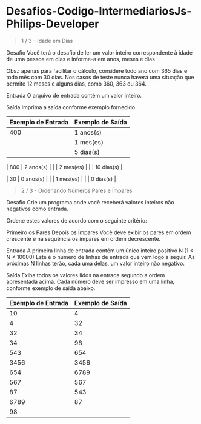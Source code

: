 # Desafios-Codigo-IntermediariosJs-Philips-Developer
> 1 / 3 - Idade em Dias

Desafio
Você terá o desafio de ler um valor inteiro correspondente à idade de uma pessoa em dias e informe-a em anos, meses e dias

Obs.: apenas para facilitar o cálculo, considere todo ano com 365 dias e todo mês com 30 dias. Nos casos de teste nunca haverá uma situação que permite 12 meses e alguns dias, como 360, 363 ou 364. 

Entrada
O arquivo de entrada contém um valor inteiro.

Saída
Imprima a saída conforme exemplo fornecido.

| Exemplo de Entrada | Exemplo de Saída |
| --- | --- |
| 400 | 1 anos(s) |
|  | 1 mes(es) |
|  | 5 dias(s) |

| 800 | 2 anos(s) |
|  | 2 mes(es) |
|  | 10 dias(s) |

| 30 | 0 anos(s) |
|  | 1 mes(es) |
|  | 0 dias(s) |

> 2 / 3 - Ordenando Números Pares e Ímpares

Desafio
Crie um programa onde você receberá valores inteiros não negativos como entrada.

Ordene estes valores de acordo com o seguinte critério:

Primeiro os Pares
Depois os Ímpares
Você deve exibir os pares em ordem crescente e na sequência os ímpares em ordem decrescente.

Entrada
A primeira linha de entrada contém um único inteiro positivo N (1 < N < 10000) Este é o número de linhas de entrada que vem logo a seguir. As próximas N linhas terão, cada uma delas, um valor inteiro não negativo.

Saída
Exiba todos os valores lidos na entrada segundo a ordem apresentada acima. Cada número deve ser impresso em uma linha, conforme exemplo de saída abaixo.

| Exemplo de Entrada | Exemplo de Saída |
| --- | --- |
| 10 | 4 |
| 4 | 32 |
| 32 |34 |
| 34 | 98 |
| 543 | 654 |
| 3456 | 3456 |
| 654 | 6789 |
| 567 | 567 |
| 87 | 543 |
| 6789 | 87 |
| 98 |  |


